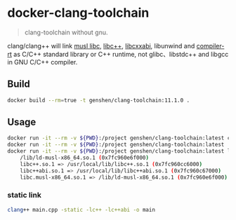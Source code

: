# docker-clang-toolchain
> clang-toolchain without gnu.

clang/clang++ will link [musl libc](https://www.musl-libc.org), [libc++](http://libcxx.llvm.org),
[libcxxabi](https://libcxxabi.llvm.org), libunwind and [compiler-rt](http://compiler-rt.llvm.org) 
as C/C++ standard library or C++ runtime,
not glibc、libstdc++ and libgcc in GNU C/C++ compiler.

## Build
```bash
docker build --rm=true -t genshen/clang-toolchain:11.1.0 .
```

## Usage
```bash
docker run -it --rm -v ${PWD}:/project genshen/clang-toolchain:latest clang++ main.cpp -o a.out # compile
docker run -it --rm -v ${PWD}:/project genshen/clang-toolchain:latest ./a.out # run
docker run -it --rm -v ${PWD}:/project genshen/clang-toolchain:latest ldd ./a.out # show shared libs
	/lib/ld-musl-x86_64.so.1 (0x7fc960e6f000)
	libc++.so.1 => /usr/local/lib/libc++.so.1 (0x7fc960cc6000)
	libc++abi.so.1 => /usr/local/lib/libc++abi.so.1 (0x7fc960c67000)
	libc.musl-x86_64.so.1 => /lib/ld-musl-x86_64.so.1 (0x7fc960e6f000)
```

### static link
```bash
clang++ main.cpp -static -lc++ -lc++abi -o main
```
